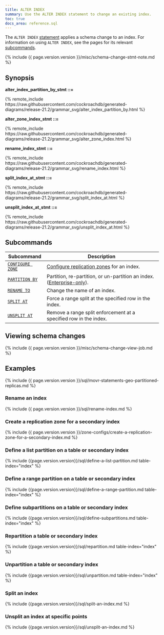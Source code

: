 ```yaml
---
title: ALTER INDEX
summary: Use the ALTER INDEX statement to change an existing index.
toc: true
docs_area: reference.sql
---
```


The `ALTER INDEX` [statement](sql-statements.html) applies a schema change to an index. For information on using `ALTER INDEX`, see the pages for its relevant [subcommands](#subcommands).

{% include {{ page.version.version }}/misc/schema-change-stmt-note.md %}

## Synopsis

**alter_index_partition_by_stmt ::=**

<div>
{% remote_include https://raw.githubusercontent.com/cockroachdb/generated-diagrams/release-21.2/grammar_svg/alter_index_partition_by.html %}
</div>

**alter_zone_index_stmt ::=**

<div>
{% remote_include https://raw.githubusercontent.com/cockroachdb/generated-diagrams/release-21.2/grammar_svg/alter_zone_index.html %}
</div>

**rename_index_stmt ::=**

<div>
{% remote_include https://raw.githubusercontent.com/cockroachdb/generated-diagrams/release-21.2/grammar_svg/rename_index.html %}
</div>

**split_index_at_stmt ::=**

<div>
{% remote_include https://raw.githubusercontent.com/cockroachdb/generated-diagrams/release-21.2/grammar_svg/split_index_at.html %}
</div>

**unsplit_index_at_stmt ::=**

<div>
{% remote_include https://raw.githubusercontent.com/cockroachdb/generated-diagrams/release-21.2/grammar_svg/unsplit_index_at.html %}
</div>

## Subcommands

Subcommand | Description
-----------|------------
[`CONFIGURE ZONE`](configure-zone.html) | [Configure replication zones](configure-replication-zones.html) for an index.
[`PARTITION BY`](partition-by.html)  | Partition, re-partition, or un-partition an index. ([Enterprise-only](enterprise-licensing.html)).
[`RENAME TO`](rename-index.html) | Change the name of an index.
[`SPLIT AT`](split-at.html) | Force a range split at the specified row in the index.
[`UNSPLIT AT`](unsplit-at.html) | Remove a range split enforcement at a specified row in the index.

## Viewing schema changes

{% include {{ page.version.version }}/misc/schema-change-view-job.md %}

## Examples

{% include {{ page.version.version }}/sql/movr-statements-geo-partitioned-replicas.md %}

### Rename an index

{% include {{ page.version.version }}/sql/rename-index.md %}

### Create a replication zone for a secondary index

{% include {{ page.version.version }}/zone-configs/create-a-replication-zone-for-a-secondary-index.md %}

### Define a list partition on a table or secondary index

{% include {{page.version.version}}/sql/define-a-list-partition.md table-index="index" %}

### Define a range partition on a table or secondary index

{% include {{page.version.version}}/sql/define-a-range-partition.md table-index="index" %}

### Define subpartitions on a table or secondary index

{% include {{page.version.version}}/sql/define-subpartitions.md table-index="index" %}

### Repartition a table or secondary index

{% include {{page.version.version}}/sql/repartition.md table-index="index" %}

### Unpartition a table or secondary index

{% include {{page.version.version}}/sql/unpartition.md table-index="index" %}

### Split an index

{% include {{page.version.version}}/sql/split-an-index.md %}

### Unsplit an index at specific points

{% include {{page.version.version}}/sql/unsplit-an-index.md %}
